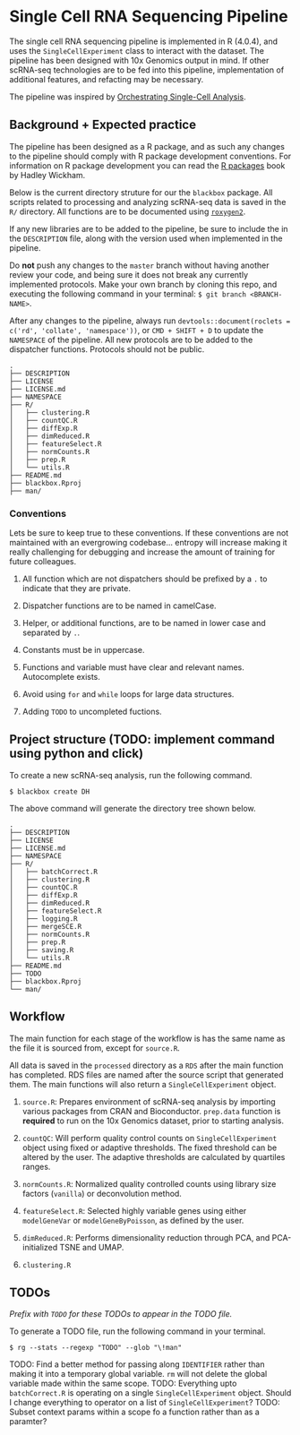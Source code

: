 # Single Cell RNA Sequencing Pipeline

The single cell RNA sequencing pipeline is implemented in R (4.0.4), and uses the `SingleCellExperiment` class to interact with the dataset. The pipeline has been designed with 10x Genomics output in mind. If other scRNA-seq technologies are to be fed into this pipeline, implementation of additional features, and refacting may be necessary.

The pipeline was inspired by [Orchestrating Single-Cell Analysis](https://bioconductor.org/books/release/OSCA/index.html).

## Background + Expected practice

The pipeline has been designed as a R package, and as such any changes to the pipeline should comply with R package development conventions. For information on R package development you can read the [R packages](https://r-pkgs.org/) book by Hadley Wickham.

Below is the current directory struture for our the `blackbox` package. All scripts related to processing and analyzing scRNA-seq data is saved in the `R/` directory. All functions are to be documented using [`roxygen2`](https://cran.r-project.org/web/packages/roxygen2/vignettes/roxygen2.html).

If any new libraries are to be added to the pipeline, be sure to include the in the `DESCRIPTION` file, along with the version used when implemented in the pipeline.

Do **not** push any changes to the `master` branch without having another review your code, and being sure it does not break any currently implemented protocols. Make your own branch by cloning this repo, and executing the following command in your terminal: `$ git branch <BRANCH-NAME>`. 

After any changes to the pipeline, always run `devtools::document(roclets = c('rd', 'collate', 'namespace'))`, or `CMD + SHIFT + D` to update the `NAMESPACE` of the pipeline. All new protocols are to be added to the dispatcher functions. Protocols should not be public. 

```
.
├── DESCRIPTION
├── LICENSE
├── LICENSE.md
├── NAMESPACE
├── R/
│   ├── clustering.R
│   ├── countQC.R
│   ├── diffExp.R
│   ├── dimReduced.R
│   ├── featureSelect.R
│   ├── normCounts.R
│   ├── prep.R
│   └── utils.R
├── README.md
├── blackbox.Rproj
├── man/
```

### Conventions

Lets be sure to keep true to these conventions. If these conventions are not maintained with an evergrowing codebase... entropy will increase making it really challenging for debugging and increase the amount of training for future colleagues.

1. All function which are not dispatchers should be prefixed by a `.` to indicate that they are private.

2. Dispatcher functions are to be named in camelCase.

3. Helper, or additional functions, are to be named in lower case and separated by `.`.

4. Constants must be in uppercase.

5. Functions and variable must have clear and relevant names. Autocomplete exists.

6. Avoid using `for` and `while` loops for large data structures. 

7. Adding `TODO` to uncompleted fuctions.

## Project structure (TODO: implement command using python and click)

To create a new scRNA-seq analysis, run the following command.

```{zsh}
$ blackbox create DH
```

The above command will generate the directory tree shown below.

```
.
├── DESCRIPTION
├── LICENSE
├── LICENSE.md
├── NAMESPACE
├── R/
│   ├── batchCorrect.R
│   ├── clustering.R
│   ├── countQC.R
│   ├── diffExp.R
│   ├── dimReduced.R
│   ├── featureSelect.R
│   ├── logging.R
│   ├── mergeSCE.R
│   ├── normCounts.R
│   ├── prep.R
│   ├── saving.R
│   └── utils.R
├── README.md
├── TODO
├── blackbox.Rproj
└── man/
```

## Workflow

The main function for each stage of the workflow is has the same name as the file it is sourced from, except for `source.R`. 

All data is saved in the `processed` directory as a `RDS` after the main function has completed. RDS files are named after the source script that generated them. The main functions will also return a `SingleCellExperiment` object.

1. `source.R`: Prepares environment of scRNA-seq analysis by importing various packages from CRAN and Bioconductor. `prep.data` function is **required** to run on the 10x Genomics dataset, prior to starting analysis.

2. `countQC`: Will perform quality control counts on `SingleCellExperiment` object using fixed or adaptive thresholds. The fixed threshold can be altered by the user. The adaptive thresholds are calculated by quartiles ranges.

3. `normCounts.R`: Normalized quality controlled counts using library size factors (`vanilla`) or deconvolution method. 

4. `featureSelect.R`: Selected highly variable genes using either `modelGeneVar` or `modelGeneByPoisson`, as defined by the user.

5. `dimReduced.R`: Performs dimensionality reduction through PCA, and PCA-initialized TSNE and UMAP.

6. `clustering.R`

## TODOs

*Prefix with `TODO` for these TODOs to appear in the TODO file.*

To generate a TODO file, run the following command in your terminal.

```{zsh}
$ rg --stats --regexp "TODO" --glob "\!man"
```

TODO: Find a better method for passing along `IDENTIFIER` rather than making it into a temporary global variable. `rm` will not delete the global variable made within the same scope.
TODO: Everything upto `batchCorrect.R` is operating on a single `SingleCellExperiment` object. Should I change everything to operator on a list of `SingleCellExperiment`?
TODO: Subset context params within a scope fo a function rather than as a paramter?
